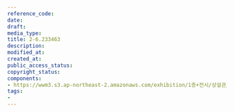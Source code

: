```yaml
---
reference_code: 
date: 
draft: 
media_type: 
title: 2-6.233463
description: 
modified_at: 
created_at: 
public_access_status: 
copyright_status: 
components:
- https://wwm3.s3.ap-northeast-2.amazonaws.com/exhibition/1층+전시/상설관/상설관1+오른편/2-6.233463.jpg
tags:
- 
---
```

